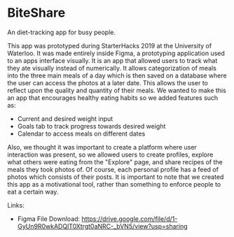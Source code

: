 # BiteShare

An diet-tracking app for busy people. 

This app was prototyped during StarterHacks 2019 at the University of Waterloo. It was made entirely inside Figma, a prototyping application used to an apps interface visually. It is an app that allowed users to track what they ate visually instead of numerically. It allows categorization of meals into the three main meals of a day which is then saved on a database where the user can access the photos at a later date. This allows the user to reflect upon the quality and quantity of their meals. We wanted to make this an app that encourages healthy eating habits so we added features such as:
* Current and desired weight input
* Goals tab to track progress towards desired weight
* Calendar to access meals on different dates

Also, we thought it was important to create a platform where user interaction was present, so we allowed users to create profiles, explore what others were eating from the "Explore" page, and share recipes of the meals they took photos of. Of course, each personal profile has a feed of photos which consists of their posts. It is important to note that we created this app as a motivational tool, rather than something to enforce people to eat a certain way. 

Links:
* Figma File Download: https://drive.google.com/file/d/1-GyUn9R0wkADQlT0Xtrgt0aNRC-_bVN5/view?usp=sharing
